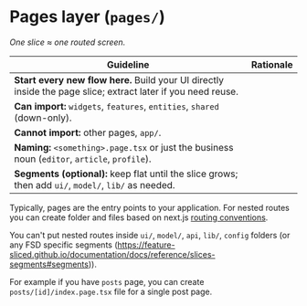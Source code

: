# Pages layer (`pages/`)

_One slice ≈ one routed screen._

| Guideline                                                                                                     | Rationale |
| ------------------------------------------------------------------------------------------------------------- | --------- |
| **Start every new flow here.** Build your UI directly inside the page slice; extract later if you need reuse. |
| **Can import:** `widgets`, `features`, `entities`, `shared` (down-only).                                      |
| **Cannot import:** other pages, `app/`.                                                                       |
| **Naming:** `<something>.page.tsx` or just the business noun (`editor`, `article`, `profile`).                |
| **Segments (optional):** keep flat until the slice grows; then add `ui/`, `model/`, `lib/` as needed.         |

Typically, pages are the entry points to your application. For nested routes you can create folder and files based on next.js [routing conventions](https://nextjs.org/docs/routing).

You can't put nested routes inside `ui/`, `model/`, `api`, `lib/`, `config` folders (or any FSD specific segments (https://feature-sliced.github.io/documentation/docs/reference/slices-segments#segments)).

For example if you have `posts` page, you can create `posts/[id]/index.page.tsx` file for a single post page.

